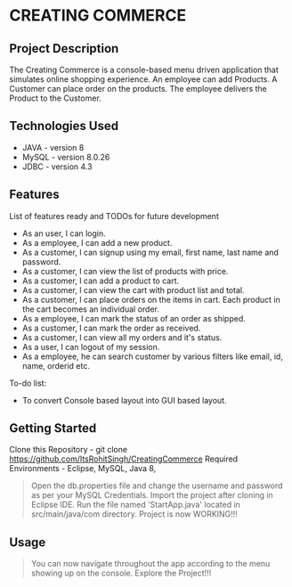 # CREATING COMMERCE

## Project Description

The Creating Commerce is a console-based menu driven application that simulates online shopping experience. An employee can add Products. A Customer can place order on the products. The employee delivers the Product to the Customer.

## Technologies Used

* JAVA - version 8
* MySQL - version 8.0.26
* JDBC - version 4.3

## Features

List of features ready and TODOs for future development
* As an user, I can login.
* As a employee, I can add a new product.
* As a customer, I can signup using my email, first name, last name and password.
* As a customer, I can view the list of products with price.
* As a customer, I can add a product to cart.
* As a customer, I can view the cart with product list and total.
* As a customer, I can place orders on the items in cart. Each product in the cart becomes an individual order.
* As a employee, I can mark the status of an order as shipped.
* As a customer, I can mark the order as received.
* As a customer, I can view all my orders and it's status.
* As a user, I can logout of my session.
* As a employee, he can search customer by various filters like email, id, name, orderid etc.

To-do list:
* To convert Console based layout into GUI based layout.

## Getting Started
  
Clone this Repository - git clone https://github.com/ItsRohitSingh/CreatingCommerce
Required Environments - Eclipse, MySQL, Java 8, 

> Open the db.properties file and change the username and password as per your MySQL Credentials.
> Import the project after cloning in Eclipse IDE.
> Run the file named 'StartApp.java' located in src/main/java/com directory.
> Project is now WORKING!!!


## Usage

> You can now navigate throughout the app according to the menu showing up on the console.
> Explore the Project!!!
